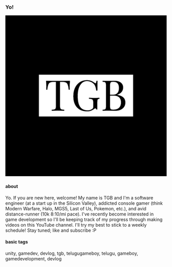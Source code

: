 ### Yo!
![](misc/images_cover/cover.jpg?thumbnail)

#### about
Yo. If you are new here, welcome! My name is TGB and I'm a software engineer (at a start up in the Silicon Valley), addicted console gamer (think Modern Warfare, Halo, MGS5, Last of Us, Pokemon, etc.), and avid distance-runner (10k 8:10/mi pace). I've recently become interested in game development so I'll be keeping track of my progress through making videos on this YouTube channel. I'll try my best to stick to a weekly schedule! Stay tuned; like and subscribe :P

#### basic tags
unity, gamedev, devlog, tgb, telugugameboy, telugu, gameboy, gamedevelopment, devlog

